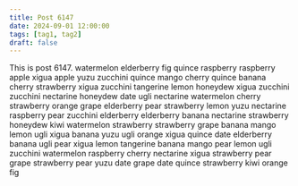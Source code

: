 ```yaml
---
title: Post 6147
date: 2024-09-01 12:00:00
tags: [tag1, tag2]
draft: false
---
```

This is post 6147.
watermelon
elderberry
fig
quince
raspberry
raspberry
apple
xigua
apple
yuzu
zucchini
quince
mango
cherry
quince
banana
cherry
strawberry
xigua
zucchini
tangerine
lemon
honeydew
xigua
zucchini
zucchini
nectarine
honeydew
date
ugli
nectarine
watermelon
cherry
strawberry
orange
grape
elderberry
pear
strawberry
lemon
yuzu
nectarine
raspberry
pear
zucchini
elderberry
elderberry
banana
nectarine
strawberry
honeydew
kiwi
watermelon
strawberry
strawberry
grape
banana
mango
lemon
ugli
xigua
banana
yuzu
ugli
orange
xigua
quince
date
elderberry
banana
ugli
pear
xigua
lemon
tangerine
banana
mango
pear
lemon
ugli
zucchini
watermelon
raspberry
cherry
nectarine
xigua
strawberry
pear
grape
strawberry
pear
yuzu
date
grape
date
quince
strawberry
kiwi
orange
fig
